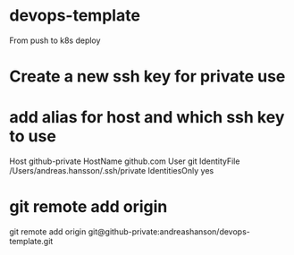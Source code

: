 # devops-template
From push to k8s deploy

# Create a new ssh key for private use

# add alias for host and which ssh key to use
Host github-private
  HostName github.com
  User git
  IdentityFile /Users/andreas.hansson/.ssh/private
  IdentitiesOnly yes

# git remote add origin 
git remote add origin git@github-private:andreashanson/devops-template.git